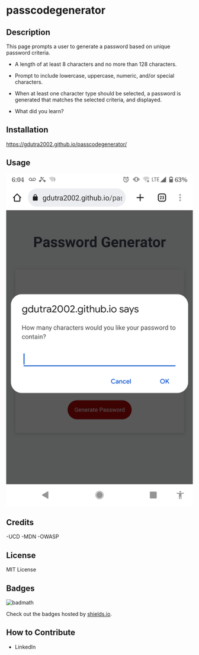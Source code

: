 # passcodegenerator

## Description

This page prompts a user to generate a password based on unique password criteria.  

- A length of at least 8 characters and no more than 128 characters.

- Prompt to include lowercase, uppercase, numeric, and/or special characters.

- When at least one character type should be selected, a password is generated that matches the selected criteria, and displayed.

- What did you learn?

## Installation

https://gdutra2002.github.io/passcodegenerator/

## Usage

![alt text](assets/images/screenshot.png)

## Credits

-UCD
-MDN
-OWASP

## License

MIT License

## Badges

![badmath](https://img.shields.io/github/languages/top/nielsenjared/badmath)

Check out the badges hosted by [shields.io](https://shields.io/). 

## How to Contribute

- LinkedIn

